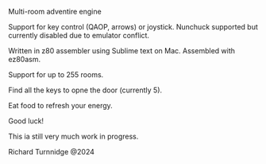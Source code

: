 Multi-room adventire engine

Support for key control (QAOP, arrows) or joystick. Nunchuck supported but currently disabled due to emulator conflict.

Written in z80 assembler using Sublime text on Mac.
Assembled with ez80asm.

Support for up to 255 rooms.

Find all the keys to opne the door (currently 5).

Eat food to refresh your energy.


Good luck!

This ia still very much work in progress.


Richard Turnnidge @2024
